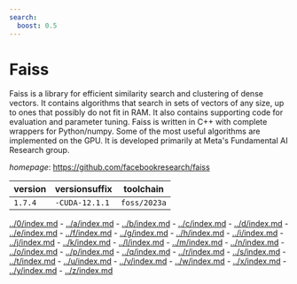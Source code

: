 ```yaml
---
search:
  boost: 0.5
---
```

# Faiss

Faiss is a library for efficient similarity search and clustering of dense  vectors. It contains algorithms that search in sets of vectors of any size, up  to ones that possibly do not fit in RAM. It also contains supporting code for  evaluation and parameter tuning. Faiss is written in C++ with complete  wrappers for Python/numpy. Some of the most useful algorithms are implemented  on the GPU. It is developed primarily at Meta's Fundamental AI Research group.

*homepage*: <https://github.com/facebookresearch/faiss>

version | versionsuffix | toolchain
--------|---------------|----------
``1.7.4`` | ``-CUDA-12.1.1`` | ``foss/2023a``

[../0/index.md](0) - [../a/index.md](a) - [../b/index.md](b) - [../c/index.md](c) - [../d/index.md](d) - [../e/index.md](e) - [../f/index.md](f) - [../g/index.md](g) - [../h/index.md](h) - [../i/index.md](i) - [../j/index.md](j) - [../k/index.md](k) - [../l/index.md](l) - [../m/index.md](m) - [../n/index.md](n) - [../o/index.md](o) - [../p/index.md](p) - [../q/index.md](q) - [../r/index.md](r) - [../s/index.md](s) - [../t/index.md](t) - [../u/index.md](u) - [../v/index.md](v) - [../w/index.md](w) - [../x/index.md](x) - [../y/index.md](y) - [../z/index.md](z)

